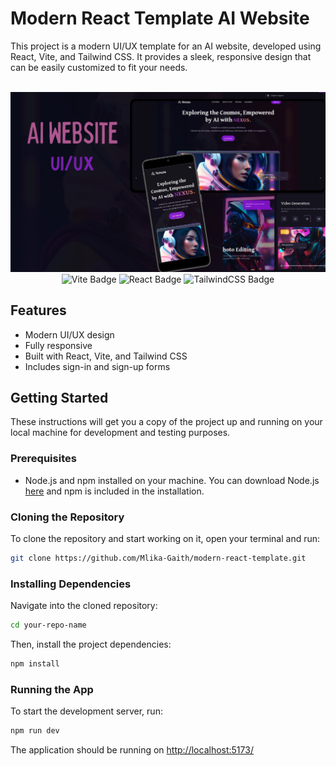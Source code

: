 # Modern React Template AI Website

This project is a modern UI/UX template for an AI website, developed using React, Vite, and Tailwind CSS. It provides a sleek, responsive design that can be easily customized to fit your needs.

<div align="center">
  <br />
      <img src="public/images/project-banner.png" alt="Project Banner"/>
  <br />
</div>

<div align="center">
  <img src="https://img.shields.io/badge/vite-%23646CFF.svg?style=for-the-badge&logo=vite&logoColor=white" alt="Vite Badge"/>
  <img src="https://img.shields.io/badge/react-%2320232a.svg?style=for-the-badge&logo=react&logoColor=%2361DAFB" alt="React Badge"/>
  <img src="https://img.shields.io/badge/tailwindcss-%2338B2AC.svg?style=for-the-badge&logo=tailwind-css&logoColor=white" alt="TailwindCSS Badge"/>
</div>

## Features

- Modern UI/UX design
- Fully responsive
- Built with React, Vite, and Tailwind CSS
- Includes sign-in and sign-up forms

## Getting Started

These instructions will get you a copy of the project up and running on your local machine for development and testing purposes.

### Prerequisites

- Node.js and npm installed on your machine. You can download Node.js [here](https://nodejs.org/en/download/) and npm is included in the installation.

### Cloning the Repository

To clone the repository and start working on it, open your terminal and run:

```bash
git clone https://github.com/Mlika-Gaith/modern-react-template.git
```

### Installing Dependencies

Navigate into the cloned repository:

```bash
cd your-repo-name
```

Then, install the project dependencies:

```bash
npm install
```

### Running the App

To start the development server, run:

```bash
npm run dev
```

The application should be running on [http://localhost:5173/](http://localhost:5173/)
